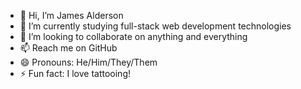 - 👋 Hi, I’m James Alderson
- 🌱 I’m currently studying full-stack web development technologies
- 💞️ I’m looking to collaborate on anything and everything
- 📫 Reach me on GitHub
- 😄 Pronouns: He/Him/They/Them
- ⚡ Fun fact: I love tattooing!

<!---
b1gb0ssman/b1gb0ssman is a ✨ special ✨ repository because its `README.md` (this file) appears on your GitHub profile.
You can click the Preview link to take a look at your changes.
--->
